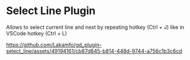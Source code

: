 # Select Line Plugin
Allows to select current line and next by repeating hotkey (Ctrl + J) like in VSCode hotkey (Ctrl + L)



https://github.com/Lakamfo/gd_plugin-select_line/assets/49194161/cb87d845-b814-448d-9744-a756c1b3c6cd

